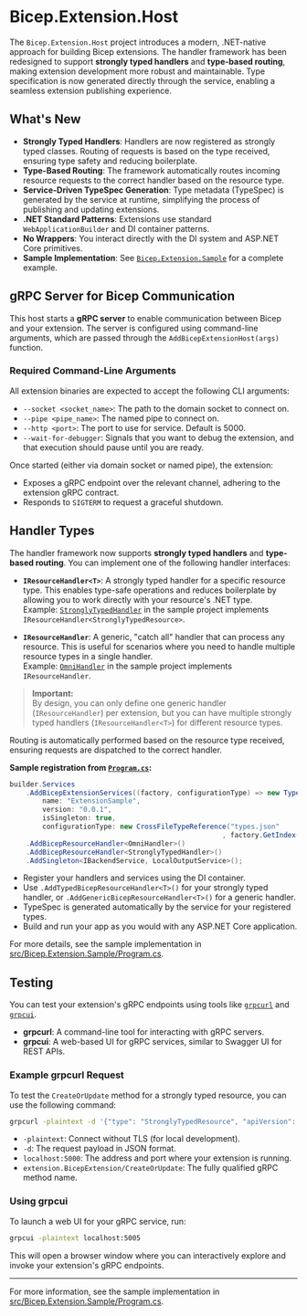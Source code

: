 # Bicep.Extension.Host

The `Bicep.Extension.Host` project introduces a modern, .NET-native approach for building Bicep extensions. The handler framework has been redesigned to support **strongly typed handlers** and **type-based routing**, making extension development more robust and maintainable. Type specification is now generated directly through the service, enabling a seamless extension publishing experience.

## What's New

- **Strongly Typed Handlers**: Handlers are now registered as strongly typed classes. Routing of requests is based on the type received, ensuring type safety and reducing boilerplate.
- **Type-Based Routing**: The framework automatically routes incoming resource requests to the correct handler based on the resource type.
- **Service-Driven TypeSpec Generation**: Type metadata (TypeSpec) is generated by the service at runtime, simplifying the process of publishing and updating extensions.
- **.NET Standard Patterns**: Extensions use standard `WebApplicationBuilder` and DI container patterns.
- **No Wrappers**: You interact directly with the DI system and ASP.NET Core primitives.
- **Sample Implementation**: See [`Bicep.Extension.Sample`](src/Bicep.Extension.Sample/Program.cs) for a complete example.

## gRPC Server for Bicep Communication

This host starts a **gRPC server** to enable communication between Bicep and your extension. The server is configured using command-line arguments, which are passed through the `AddBicepExtensionHost(args)` function.

### Required Command-Line Arguments

All extension binaries are expected to accept the following CLI arguments:

- `--socket <socket_name>`: The path to the domain socket to connect on.
- `--pipe <pipe_name>`: The named pipe to connect on.
- `--http <port>`: The port to use for service. Default is 5000.
- `--wait-for-debugger`: Signals that you want to debug the extension, and that execution should pause until you are ready.

Once started (either via domain socket or named pipe), the extension:

- Exposes a gRPC endpoint over the relevant channel, adhering to the extension gRPC contract.
- Responds to `SIGTERM` to request a graceful shutdown.

## Handler Types

The handler framework now supports **strongly typed handlers** and **type-based routing**. You can implement one of the following handler interfaces:

- **`IResourceHandler<T>`**: A strongly typed handler for a specific resource type. This enables type-safe operations and reduces boilerplate by allowing you to work directly with your resource's .NET type.  
  Example: [`StronglyTypedHandler`](src/Bicep.Extension.Sample/Handlers/StronglyTypedHandler.cs) in the sample project implements `IResourceHandler<StronglyTypedResource>`.

- **`IResourceHandler`**: A generic, "catch all" handler that can process any resource. This is useful for scenarios where you need to handle multiple resource types in a single handler.  
  Example: [`OmniHandler`](src/Bicep.Extension.Sample/Handlers/OmniHandler.cs) in the sample project implements `IResourceHandler`.

> **Important:**  
> By design, you can only define one generic handler (`IResourceHandler`) per extension, but you can have multiple strongly typed handlers (`IResourceHandler<T>`) for different resource types.

Routing is automatically performed based on the resource type received, ensuring requests are dispatched to the correct handler.

**Sample registration from [`Program.cs`](src/Bicep.Extension.Sample/Program.cs):**

```csharp
builder.Services
    .AddBicepExtensionServices((factory, configurationType) => new TypeSettings(
        name: "ExtensionSample",
        version: "0.0.1",
        isSingleton: true,
        configurationType: new CrossFileTypeReference("types.json"
                                                    , factory.GetIndex(configurationType))))
    .AddBicepResourceHandler<OmniHandler>()               
    .AddBicepResourceHandler<StronglyTypedHandler>()       
    .AddSingleton<IBackendService, LocalOutputService>();
```

- Register your handlers and services using the DI container.
- Use `.AddTypedBicepResourceHandler<T>()` for your strongly typed handler, or `.AddGenericBicepResourceHandler<T>()` for a generic handler.
- TypeSpec is generated automatically by the service for your registered types.
- Build and run your app as you would with any ASP.NET Core application.

For more details, see the sample implementation in [src/Bicep.Extension.Sample/Program.cs](src/Bicep.Extension.Sample/Program.cs).

## Testing

You can test your extension's gRPC endpoints using tools like [`grpcurl`](https://github.com/fullstorydev/grpcurl) and [`grpcui`](https://github.com/fullstorydev/grpcui).

- **grpcurl**: A command-line tool for interacting with gRPC servers.
- **grpcui**: A web-based UI for gRPC services, similar to Swagger UI for REST APIs.

### Example grpcurl Request

To test the `CreateOrUpdate` method for a strongly typed resource, you can use the following command:

```sh
grpcurl -plaintext -d '{"type": "StronglyTypedResource", "apiVersion": "0.0.1", "properties": "{\"name\":\"sample\",\"actionType\":\"fetch\"}"}' localhost:5000 extension.BicepExtension/CreateOrUpdate
```

- `-plaintext`: Connect without TLS (for local development).
- `-d`: The request payload in JSON format.
- `localhost:5000`: The address and port where your extension is running.
- `extension.BicepExtension/CreateOrUpdate`: The fully qualified gRPC method name.

### Using grpcui

To launch a web UI for your gRPC service, run:

```sh
grpcui -plaintext localhost:5005
```

This will open a browser window where you can interactively explore and invoke your extension's gRPC endpoints.

---
For more information, see the sample implementation in [src/Bicep.Extension.Sample/Program.cs](src/Bicep.Extension.Sample/Program.cs).